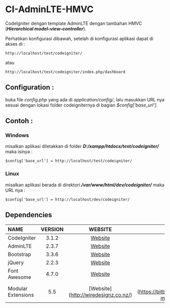 # CI-AdminLTE-HMVC
CodeIgniter dengan template AdminLTE dengan tambahan HMVC (**_Hierarchical model–view–controller_**).

Perhatikan konfigurasi dibawah, setelah di konfigurasi aplikasi dapat di akses di :
```
http://localhost/test/codeigniter/
```
atau
```
http://localhost/test/codeigniter/index.php/dashboard
```

## Configuration :
buka file *config.php* yang ada di *application/config/*, lalu masukkan URL nya sesuai dengan lokasi folder codeigniternya di bagian *$config['base_url']*.

## Contoh :
### Windows
misalkan aplikasi diletakkan di folder **_D:/xampp/htdocs/test/codeigniter/_**
maka isinya  :
```
$config['base_url'] = http://localhost/test/codeigniter/
```
### Linux
misalkan aplikasi berada di direktori **_/var/www/html/dev/codeigniter/_**
maka URL nya :
```
$config['base_url'] = http://localhost/dev/codeigniter/
```

## Dependencies
| NAME | VERSION | WEBSITE | REPOSITORY |
| :--- | :---: | :---: | :---: |
| CodeIgniter | 3.1.2 | [Website](http://codeigniter.com) | [Github](https://github.com/bcit-ci/CodeIgniter/)
| AdminLTE | 2.3.7 | [Website](https://almsaeedstudio.com) | [Github](https://github.com/almasaeed2010/AdminLTE/)
| Bootstrap | 3.3.6 | [Website](http://getbootstrap.com) | [Github](https://github.com/twbs/bootstrap)
| jQuery | 2.2.3 | [Website](http://jquery.com) | [Github](https://github.com/jquery/jquery)
| Font Awesome | 4.7.0 | [Website](http://fortawesome.github.io/Font-Awesome/) | [Github](https://github.com/FortAwesome/Font-Awesome)
| Modular Extensions | 5.5 | [Website] (http://wiredesignz.co.nz/) | [Bitbucket] (https://bitbucket.org/wiredesignz/codeigniter-modular-extensions-hmvc)
